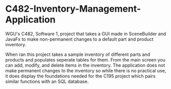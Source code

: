 # C482-Inventory-Management-Application
WGU's C482, Software 1, project that takes a GUI made in SceneBuilder and JavaFx to make non-permanent changes to a default part and product inventory.

When ran this project takes a sample inventory of different parts and products and populates seperate tables for them. From the main screen you can add, modify, and delete items in the inventory. The application does not make permanent changes to the inventory so while there is no practical use, it does display the foundations needed for the C195 project which pairs similar functions with an SQL database.
